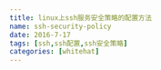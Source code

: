 ```yaml
---
title: linux上ssh服务安全策略的配置方法
name: ssh-security-policy
date: 2016-7-17
tags: [ssh,ssh配置,ssh安全策略]
categories: [whitehat]
---
```


